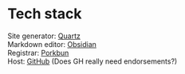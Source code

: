 # Tech stack
Site generator: [Quartz](https://quartz.jzhao.xyz/)  
Markdown editor: [Obsidian](https://obsidian.md/)  
Registrar: [Porkbun](https://porkbun.com/)  
Host: [GitHub](https://github.com/) (Does GH really need endorsements?)



